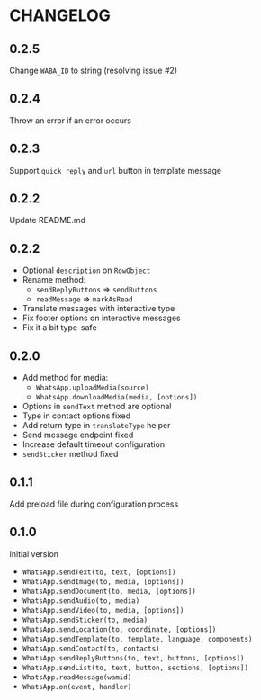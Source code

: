 # CHANGELOG

## 0.2.5

Change `WABA_ID` to string (resolving issue #2)

## 0.2.4

Throw an error if an error occurs

## 0.2.3

Support `quick_reply` and `url` button in template message

## 0.2.2

Update README.md

## 0.2.2

- Optional `description` on `RowObject`
- Rename method:
  - `sendReplyButtons` ⇒ `sendButtons`
  - `readMessage` ⇒ `markAsRead`
- Translate messages with interactive type
- Fix footer options on interactive messages
- Fix it a bit type-safe

## 0.2.0

- Add method for media:
  - `WhatsApp.uploadMedia(source)`
  - `WhatsApp.downloadMedia(media, [options])`
- Options in `sendText` method are optional
- Type in contact options fixed
- Add return type in `translateType` helper
- Send message endpoint fixed
- Increase default timeout configuration
- `sendSticker` method fixed

## 0.1.1

Add preload file during configuration process

## 0.1.0

Initial version

- `WhatsApp.sendText(to, text, [options])`
- `WhatsApp.sendImage(to, media, [options])`
- `WhatsApp.sendDocument(to, media, [options])`
- `WhatsApp.sendAudio(to, media)`
- `WhatsApp.sendVideo(to, media, [options])`
- `WhatsApp.sendSticker(to, media)`
- `WhatsApp.sendLocation(to, coordinate, [options])`
- `WhatsApp.sendTemplate(to, template, language, components)`
- `WhatsApp.sendContact(to, contacts)`
- `WhatsApp.sendReplyButtons(to, text, buttons, [options])`
- `WhatsApp.sendList(to, text, button, sections, [options])`
- `WhatsApp.readMessage(wamid)`
- `WhatsApp.on(event, handler)`
